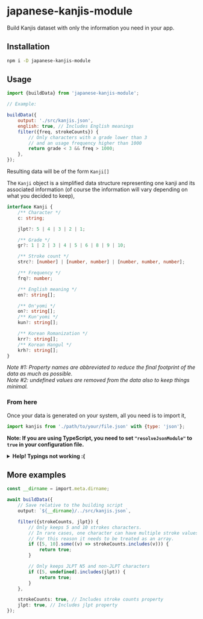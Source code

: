 # japanese-kanjis-module

Build Kanjis dataset with only the information you need in your app.

## Installation

```bash
npm i -D japanese-kanjis-module
```

## Usage

```js
import {buildData} from 'japanese-kanjis-module';

// Example:

buildData({
	output: './src/kanjis.json',
	english: true, // Includes English meanings
	filter({freq, strokeCounts}) {
		// Only characters with a grade lower than 3
		// and an usage frequency higher than 1000
		return grade < 3 && freq > 1000;
	},
});
```

Resulting data will be of the form `Kanji[]`

The `Kanji` object is a simplified data structure representing one kanji and its associated information (of course the information will vary depending on what you decided to keep),

```ts
interface Kanji {
	/** Character */
	c: string;

	jlpt?: 5 | 4 | 3 | 2 | 1;

	/** Grade */
	gr?: 1 | 2 | 3 | 4 | 5 | 6 | 8 | 9 | 10;

	/** Stroke count */
	strc?: [number] | [number, number] | [number, number, number];

	/** Frequency */
	frq?: number;

	/** English meaning */
	en?: string[];

	/** On'yomi */
	on?: string[];
	/** Kun'yomi */
	kun?: string[];

	/** Korean Romanization */
	krr?: string[];
	/** Korean Hangul */
	krh?: string[];
}
```

_Note #1: Property names are abbreviated to reduce the final footprint of the data as much as possible._  
_Note #2: undefined values are removed from the data also to keep things minimal._

### From here

Once your data is generated on your system, all you need is to import it,

```js
import kanjis from './path/to/your/file.json' with {type: 'json'};
```

**Note: If you are using TypeScript, you need to set `"resolveJsonModule"` to `true` in your configuration file.**

<details>
	<summary><b>Help! Typings not working :(</b></summary>

Your IDE should be able to read the content of your JSON file and automatically provides the typings for you.

If it does not type correctly, you can add `japanese-kanjis-module/kanjis` to `"types"` in your `tsconfig.json` (or `jsconfig.json` if you are using vanilla), and change your import to,

```js
import kanjis from './path/to/your/file.json?kanjis' with {type: 'json'};
```

The only downside is that you'll have access to all properties so you'll have to remind which property you kept.

</details>

## More examples

```ts
const __dirname = import.meta.dirname;

await buildData({
	// Save relative to the building script
	output: `${__dirname}/../src/kanjis.json`,

	filter({strokeCounts, jlpt}) {
		// Only keeps 5 and 10 strokes characters.
		// In rare cases, one character can have multiple stroke values
		// For this reason it needs to be treated as an array.
		if ([5, 10].some((v) => strokeCounts.includes(v))) {
			return true;
		}

		// Only keeps JLPT N5 and non-JLPT characters
		if ([5, undefined].includes(jlpt)) {
			return true;
		}
	},

	strokeCounts: true, // Includes stroke counts property
	jlpt: true, // Includes jlpt property
});
```
